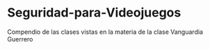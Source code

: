 # Seguridad-para-Videojuegos
Compendio de las clases vistas en la materia de la clase Vanguardia Guerrero
